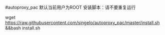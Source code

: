 #autoproxy_pac
默认当前用户为ROOT
安装脚本：请不要重复运行

wget https://raw.githubusercontent.com/singelo/autoproxy_pac/master/install.sh &&bash install.sh
